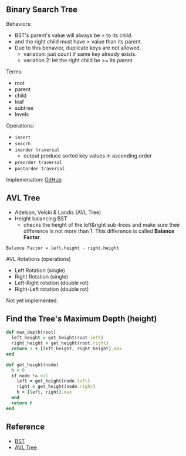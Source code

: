 
## Binary Search Tree
Behaviors:
- BST's parent's value will always be > to its child.
- and the right child must have > value than its parent.
- Due to this behavior, duplicate keys are not allowed.
  + variation: just count if same key already exists.
  + variation 2: let the right child be >= its parent

Terms:
- root
- parent
- child
- leaf
- subtree
- levels

Operations:
- `insert`
- `seacrh`
- `inorder traversal`
  + output produce sorted key values in ascending order
- `preorder traversal`
- `postorder traversal`

Implemenation: [GitHub](https://github.com/eubug/coding/blob/master/data_structure/ruby/tree/bst/bst.rb)

## AVL Tree
- Adelson, Velski & Landis (AVL Tree)
- Height balancing BST
  + checks the height of the left&right sub-trees and make sure their difference is not more than 1. This difference is called **Balance Factor**.

`Balance Factor = left.height - right.height`

AVL Rotations (operations)
- Left Rotation (single)
- Right Rotation (single)
- Left-Right rotation (double rot)
- Right-Left rotation (double rot)

Not yet implemented.

## Find the Tree's Maximum Depth (height)

```rb
def max_depth(root)
  left_height = get_height(root.left)
  right_height = get_height(root.right)
  return 1 + [left_height, right_height].max
end

def get_height(node)
  h = 0
  if node != nil
    left = get_height(node.left)
    right = get_height(node.right)
    h = [left, right].max
  end
  return h
end
```

## Reference
- [BST](https://www.tutorialspoint.com/data_structures_algorithms/tree_data_structure.htm)
- [AVL Tree](https://www.tutorialspoint.com/data_structures_algorithms/avl_tree_algorithm.htm)
